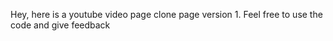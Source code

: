 Hey, here is a youtube video page clone page version 1. Feel free to 
use the code and give feedback
